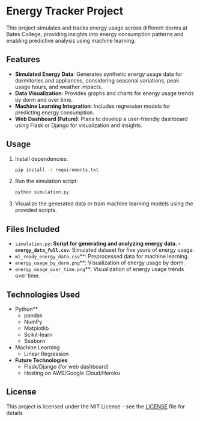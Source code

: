 # Energy Tracker Project

This project simulates and tracks energy usage across different dorms at Bates College, providing insights into energy consumption patterns and enabling predictive analysis using machine learning.

## Features
- **Simulated Energy Data**: Generates synthetic energy usage data for dormitories and appliances, considering seasonal variations, peak usage hours, and weather impacts.
- **Data Visualization**: Provides graphs and charts for energy usage trends by dorm and over time.
- **Machine Learning Integration**: Includes regression models for predicting energy consumption.
- **Web Dashboard (Future)**: Plans to develop a user-friendly dashboard using Flask or Django for visualization and insights.

## Usage
1. Install dependencies:
    ```bash
    pip install -r requirements.txt
    ```
2. Run the simulation script:
    ```bash
    python simulation.py
    ```
3. Visualize the generated data or train machine learning models using the provided scripts.

## Files Included
- `simulation.py`**: Script for generating and analyzing energy data.
-`energy_data_full.csv`**: Simulated dataset for five years of energy usage.
- `ml_ready_energy_data.csv`**: Preprocessed data for machine learning.
- `energy_usage_by_dorm.png`**: Visualization of energy usage by dorm.
- `energy_usage_over_time.png`**: Visualization of energy usage trends over time.

## Technologies Used
- Python**
  - pandas
  - NumPy
  - Matplotlib
  - Scikit-learn
  - Seaborn
- Machine Learning
  - Linear Regression
- **Future Technologies**
  - Flask/Django (for web dashboard)
  - Hosting on AWS/Google Cloud/Heroku

## License
This project is licensed under the MIT License - see the [LICENSE](LICENSE) file for details
